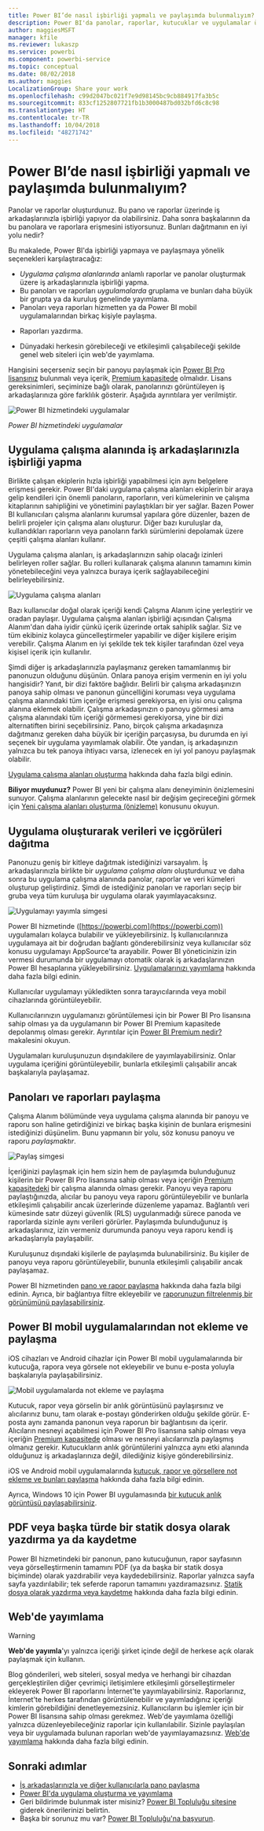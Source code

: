```yaml
---
title: Power BI’de nasıl işbirliği yapmalı ve paylaşımda bulunmalıyım?
description: Power BI'da panolar, raporlar, kutucuklar ve uygulamalar üzerinde farklı yollarla işbirliği yapabilir ve bunları paylaşabilirsiniz. Her biri farklı bir avantaj sunar.
author: maggiesMSFT
manager: kfile
ms.reviewer: lukaszp
ms.service: powerbi
ms.component: powerbi-service
ms.topic: conceptual
ms.date: 08/02/2018
ms.author: maggies
LocalizationGroup: Share your work
ms.openlocfilehash: c99d2047bc021f7e9d98145bc9cb884917fa3b5c
ms.sourcegitcommit: 833cf1252807721fb1b3000487bd032bfd6c8c98
ms.translationtype: HT
ms.contentlocale: tr-TR
ms.lasthandoff: 10/04/2018
ms.locfileid: "48271742"
---
```

# <a name="how-should-i-collaborate-and-share-in-power-bi"></a>Power BI’de nasıl işbirliği yapmalı ve paylaşımda bulunmalıyım?

Panolar ve raporlar oluşturdunuz. Bu pano ve raporlar üzerinde iş arkadaşlarınızla işbirliği yapıyor da olabilirsiniz. Daha sonra başkalarının da bu panolara ve raporlara erişmesini istiyorsunuz. Bunları dağıtmanın en iyi yolu nedir?

Bu makalede, Power BI'da işbirliği yapmaya ve paylaşmaya yönelik seçenekleri karşılaştıracağız: 

* *Uygulama çalışma alanlarında* anlamlı raporlar ve panolar oluşturmak üzere iş arkadaşlarınızla işbirliği yapma.
* Bu panoları ve raporları *uygulamalarda* gruplama ve bunları daha büyük bir grupta ya da kuruluş genelinde yayımlama.
* Panoları veya raporları hizmetten ya da Power BI mobil uygulamalarından birkaç kişiyle paylaşma.
- Raporları yazdırma.
* Dünyadaki herkesin görebileceği ve etkileşimli çalışabileceği şekilde genel web siteleri için web'de yayımlama.

Hangisini seçerseniz seçin bir panoyu paylaşmak için [Power BI Pro lisansınız](service-features-license-type.md) bulunmalı veya içerik, [Premium kapasitede](service-premium.md) olmalıdır. Lisans gereksinimleri, seçiminize bağlı olarak, panolarınızı görüntüleyen iş arkadaşlarınıza göre farklılık gösterir. Aşağıda ayrıntılara yer verilmiştir. 

![Power BI hizmetindeki uygulamalar](media/service-how-to-collaborate-distribute-dashboards-reports/power-bi-apps-home-blog.png)

*Power BI hizmetindeki uygulamalar*

## <a name="collaborate-with-coworkers-in-an-app-workspace"></a>Uygulama çalışma alanında iş arkadaşlarınızla işbirliği yapma

Birlikte çalışan ekiplerin hızla işbirliği yapabilmesi için aynı belgelere erişmesi gerekir. Power BI'daki uygulama çalışma alanları ekiplerin bir araya gelip kendileri için önemli panoların, raporların, veri kümelerinin ve çalışma kitaplarının sahipliğini ve yönetimini paylaştıkları bir yer sağlar. Bazen Power BI kullanıcıları çalışma alanlarını kurumsal yapılara göre düzenler, bazen de belirli projeler için çalışma alanı oluşturur. Diğer bazı kuruluşlar da, kullandıkları raporların veya panoların farklı sürümlerini depolamak üzere çeşitli çalışma alanları kullanır. 

Uygulama çalışma alanları, iş arkadaşlarınızın sahip olacağı izinleri belirleyen roller sağlar. Bu rolleri kullanarak çalışma alanının tamamını kimin yönetebileceğini veya yalnızca buraya içerik sağlayabileceğini belirleyebilirsiniz.

![Uygulama çalışma alanları](media/service-how-to-collaborate-distribute-dashboards-reports/power-bi-apps-workspaces.png)

Bazı kullanıcılar doğal olarak içeriği kendi Çalışma Alanım içine yerleştirir ve oradan paylaşır. Uygulama çalışma alanları işbirliği açısından Çalışma Alanım'dan daha iyidir çünkü içerik üzerinde ortak sahiplik sağlar. Siz ve tüm ekibiniz kolayca güncelleştirmeler yapabilir ve diğer kişilere erişim verebilir. Çalışma Alanım en iyi şekilde tek tek kişiler tarafından özel veya kişisel içerik için kullanılır.

Şimdi diğer iş arkadaşlarınızla paylaşmanız gereken tamamlanmış bir panonuzun olduğunu düşünün. Onlara panoya erişim vermenin en iyi yolu hangisidir? Yanıt, bir dizi faktöre bağlıdır. Belirli bir çalışma arkadaşınızın panoya sahip olması ve panonun güncelliğini koruması veya uygulama çalışma alanındaki tüm içeriğe erişmesi gerekiyorsa, en iyisi onu çalışma alanına eklemek olabilir. Çalışma arkadaşınızın o panoyu görmesi ama çalışma alanındaki tüm içeriği görmemesi gerekiyorsa, yine bir dizi alternatiften birini seçebilirsiniz. Pano, birçok çalışma arkadaşınıza dağıtmanız gereken daha büyük bir içeriğin parçasıysa, bu durumda en iyi seçenek bir uygulama yayımlamak olabilir. Öte yandan, iş arkadaşınızın yalnızca bu tek panoya ihtiyacı varsa, izlenecek en iyi yol panoyu paylaşmak olabilir. 

[Uygulama çalışma alanları oluşturma](service-create-workspaces.md) hakkında daha fazla bilgi edinin.

**Biliyor muydunuz?** Power BI yeni bir çalışma alanı deneyiminin önizlemesini sunuyor. Çalışma alanlarının gelecekte nasıl bir değişim geçireceğini görmek için [Yeni çalışma alanları oluşturma (önizleme)](service-create-the-new-workspaces.md) konusunu okuyun. 

## <a name="distribute-data-and-insights-by-creating-an-app"></a>Uygulama oluşturarak verileri ve içgörüleri dağıtma

Panonuzu geniş bir kitleye dağıtmak istediğinizi varsayalım. İş arkadaşlarınızla birlikte bir *uygulama çalışma alanı* oluşturdunuz ve daha sonra bu uygulama çalışma alanında panolar, raporlar ve veri kümeleri oluşturup geliştirdiniz. Şimdi de istediğiniz panoları ve raporları seçip bir gruba veya tüm kuruluşa bir uygulama olarak yayımlayacaksınız. 

![Uygulamayı yayımla simgesi](media/service-how-to-collaborate-distribute-dashboards-reports/power-bi-app-publish-600.png)

Power BI hizmetinde ([https://powerbi.com](https://powerbi.com)) uygulamaları kolayca bulabilir ve yükleyebilirsiniz. İş kullanıcılarınıza uygulamaya ait bir doğrudan bağlantı gönderebilirsiniz veya kullanıcılar söz konusu uygulamayı AppSource'ta arayabilir. Power BI yöneticinizin izin vermesi durumunda bir uygulamayı otomatik olarak iş arkadaşlarınızın Power BI hesaplarına yükleyebilirsiniz. [Uygulamalarınızı yayımlama](consumer/end-user-create-apps.md) hakkında daha fazla bilgi edinin. 

Kullanıcılar uygulamayı yükledikten sonra tarayıcılarında veya mobil cihazlarında görüntüleyebilir.

Kullanıcılarınızın uygulamanızı görüntülemesi için bir Power BI Pro lisansına sahip olması ya da uygulamanın bir Power BI Premium kapasitede depolanmış olması gerekir. Ayrıntılar için [Power BI Premium nedir?](service-premium.md) makalesini okuyun.

Uygulamaları kuruluşunuzun dışındakilere de yayımlayabilirsiniz. Onlar uygulama içeriğini görüntüleyebilir, bunlarla etkileşimli çalışabilir ancak başkalarıyla paylaşamaz.

## <a name="share-dashboards-and-reports"></a>Panoları ve raporları paylaşma
Çalışma Alanım bölümünde veya uygulama çalışma alanında bir panoyu ve raporu son haline getirdiğinizi ve birkaç başka kişinin de bunlara erişmesini istediğinizi düşünelim. Bunu yapmanın bir yolu, söz konusu panoyu ve raporu *paylaşmaktır*. 

![Paylaş simgesi](media/service-how-to-collaborate-distribute-dashboards-reports/power-bi-share-in-situ.png)

İçeriğinizi paylaşmak için hem sizin hem de paylaşımda bulunduğunuz kişilerin bir Power BI Pro lisansına sahip olması veya içeriğin [Premium kapasitedeki](service-premium.md) bir çalışma alanında olması gerekir. Panoyu veya raporu paylaştığınızda, alıcılar bu panoyu veya raporu görüntüleyebilir ve bunlarla etkileşimli çalışabilir ancak üzerlerinde düzenleme yapamaz. Bağlantılı veri kümesinde satır düzeyi güvenlik (RLS) uygulanmadığı sürece panoda ve raporlarda sizinle aynı verileri görürler. Paylaşımda bulunduğunuz iş arkadaşlarınız, izin vermeniz durumunda panoyu veya raporu kendi iş arkadaşlarıyla paylaşabilir. 

Kuruluşunuz dışındaki kişilerle de paylaşımda bulunabilirsiniz. Bu kişiler de panoyu veya raporu görüntüleyebilir, bununla etkileşimli çalışabilir ancak paylaşamaz. 

Power BI hizmetinden [pano ve rapor paylaşma](service-share-dashboards.md) hakkında daha fazla bilgi edinin. Ayrıca, bir bağlantıya filtre ekleyebilir ve [raporunuzun filtrelenmiş bir görünümünü paylaşabilirsiniz](service-share-reports.md).

## <a name="annotate-and-share-from-the-power-bi-mobile-apps"></a>Power BI mobil uygulamalarından not ekleme ve paylaşma
iOS cihazları ve Android cihazlar için Power BI mobil uygulamalarında bir kutucuğa, rapora veya görsele not ekleyebilir ve bunu e-posta yoluyla başkalarıyla paylaşabilirsiniz. 

![Mobil uygulamalarda not ekleme ve paylaşma](media/service-how-to-collaborate-distribute-dashboards-reports/power-bi-iphone-annotate.png)

Kutucuk, rapor veya görselin bir anlık görüntüsünü paylaşırsınız ve alıcılarınız bunu, tam olarak e-postayı gönderirken olduğu şekilde görür. E-posta aynı zamanda panonun veya raporun bir bağlantısını da içerir. Alıcıların nesneyi açabilmesi için Power BI Pro lisansına sahip olması veya içeriğin [Premium kapasitede](service-premium.md) olması ve nesneyi alıcılarınızla paylaşmış olmanız gerekir. Kutucukların anlık görüntülerini yalnızca aynı etki alanında olduğunuz iş arkadaşlarınıza değil, dilediğiniz kişiye gönderebilirsiniz.

iOS ve Android mobil uygulamalarında [kutucuk, rapor ve görsellere not ekleme ve bunları paylaşma](consumer/mobile/mobile-annotate-and-share-a-tile-from-the-mobile-apps.md) hakkında daha fazla bilgi edinin.

Ayrıca, Windows 10 için Power BI uygulamasında [bir kutucuk anlık görüntüsü paylaşabilirsiniz](consumer/mobile/mobile-windows-10-phone-app-get-started.md).

## <a name="print-or-save-as-pdf-or-other-static-file"></a>PDF veya başka türde bir statik dosya olarak yazdırma ya da kaydetme
Power BI hizmetindeki bir panonun, pano kutucuğunun, rapor sayfasının veya görselleştirmenin tamamını PDF (ya da başka bir statik dosya biçiminde) olarak yazdırabilir veya kaydedebilirsiniz. Raporlar yalnızca sayfa sayfa yazdırılabilir; tek seferde raporun tamamını yazdıramazsınız. [Statik dosya olarak yazdırma veya kaydetme](consumer/end-user-print.md) hakkında daha fazla bilgi edinin.

## <a name="publish-to-the-web"></a>Web'de yayımlama

> [!WARNING]
> **Web'de yayımla**'yı yalnızca içeriği şirket içinde değil de herkese açık olarak paylaşmak için kullanın.

Blog gönderileri, web siteleri, sosyal medya ve herhangi bir cihazdan gerçekleştirilen diğer çevrimiçi iletişimlere etkileşimli görselleştirmeler ekleyerek Power BI raporlarını İnternet'te yayımlayabilirsiniz. Raporlarınız, İnternet'te herkes tarafından görüntülenebilir ve yayımladığınız içeriği kimlerin görebildiğini denetleyemezsiniz. Kullanıcıların bu işlemler için bir Power BI lisansına sahip olması gerekmez. Web'de yayımlama özelliği yalnızca düzenleyebileceğiniz raporlar için kullanılabilir. Sizinle paylaşılan veya bir uygulamada bulunan raporları web'de yayımlayamazsınız. [Web'de yayımlama](service-publish-to-web.md) hakkında daha fazla bilgi edinin.

## <a name="next-steps"></a>Sonraki adımlar
* [İş arkadaşlarınızla ve diğer kullanıcılarla pano paylaşma](service-share-dashboards.md)
* [Power BI'da uygulama oluşturma ve yayımlama](consumer/end-user-create-apps.md)
* Geri bildirimde bulunmak ister misiniz? [Power BI Topluluğu sitesine](https://community.powerbi.com/) giderek önerilerinizi belirtin.
* Başka bir sorunuz mu var? [Power BI Topluluğu'na başvurun](http://community.powerbi.com/).

